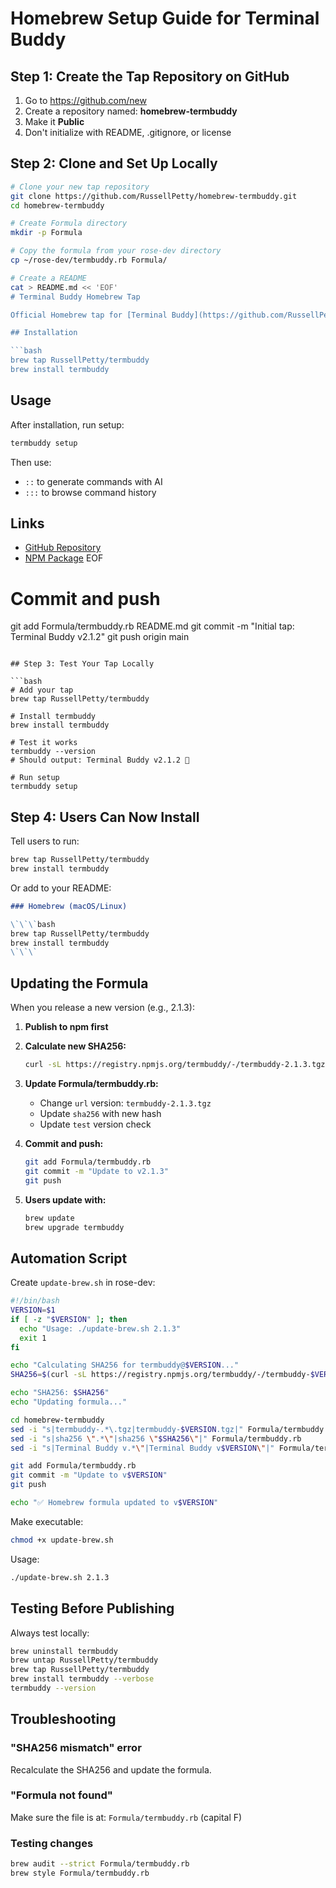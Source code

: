 # Homebrew Setup Guide for Terminal Buddy

## Step 1: Create the Tap Repository on GitHub

1. Go to https://github.com/new
2. Create a repository named: **homebrew-termbuddy**
3. Make it **Public**
4. Don't initialize with README, .gitignore, or license

## Step 2: Clone and Set Up Locally

```bash
# Clone your new tap repository
git clone https://github.com/RussellPetty/homebrew-termbuddy.git
cd homebrew-termbuddy

# Create Formula directory
mkdir -p Formula

# Copy the formula from your rose-dev directory
cp ~/rose-dev/termbuddy.rb Formula/

# Create a README
cat > README.md << 'EOF'
# Terminal Buddy Homebrew Tap

Official Homebrew tap for [Terminal Buddy](https://github.com/RussellPetty/Rose-CLI-Agent) - AI-powered terminal command assistant.

## Installation

```bash
brew tap RussellPetty/termbuddy
brew install termbuddy
```

## Usage

After installation, run setup:
```bash
termbuddy setup
```

Then use:
- `::` to generate commands with AI
- `:::` to browse command history

## Links

- [GitHub Repository](https://github.com/RussellPetty/Rose-CLI-Agent)
- [NPM Package](https://www.npmjs.com/package/termbuddy)
EOF

# Commit and push
git add Formula/termbuddy.rb README.md
git commit -m "Initial tap: Terminal Buddy v2.1.2"
git push origin main
```

## Step 3: Test Your Tap Locally

```bash
# Add your tap
brew tap RussellPetty/termbuddy

# Install termbuddy
brew install termbuddy

# Test it works
termbuddy --version
# Should output: Terminal Buddy v2.1.2 👤

# Run setup
termbuddy setup
```

## Step 4: Users Can Now Install

Tell users to run:
```bash
brew tap RussellPetty/termbuddy
brew install termbuddy
```

Or add to your README:
```markdown
### Homebrew (macOS/Linux)

\`\`\`bash
brew tap RussellPetty/termbuddy
brew install termbuddy
\`\`\`
```

## Updating the Formula

When you release a new version (e.g., 2.1.3):

1. **Publish to npm first**
2. **Calculate new SHA256:**
   ```bash
   curl -sL https://registry.npmjs.org/termbuddy/-/termbuddy-2.1.3.tgz | sha256sum
   ```

3. **Update Formula/termbuddy.rb:**
   - Change `url` version: `termbuddy-2.1.3.tgz`
   - Update `sha256` with new hash
   - Update `test` version check

4. **Commit and push:**
   ```bash
   git add Formula/termbuddy.rb
   git commit -m "Update to v2.1.3"
   git push
   ```

5. **Users update with:**
   ```bash
   brew update
   brew upgrade termbuddy
   ```

## Automation Script

Create `update-brew.sh` in rose-dev:
```bash
#!/bin/bash
VERSION=$1
if [ -z "$VERSION" ]; then
  echo "Usage: ./update-brew.sh 2.1.3"
  exit 1
fi

echo "Calculating SHA256 for termbuddy@$VERSION..."
SHA256=$(curl -sL https://registry.npmjs.org/termbuddy/-/termbuddy-$VERSION.tgz | sha256sum | cut -d' ' -f1)

echo "SHA256: $SHA256"
echo "Updating formula..."

cd homebrew-termbuddy
sed -i "s|termbuddy-.*\.tgz|termbuddy-$VERSION.tgz|" Formula/termbuddy.rb
sed -i "s|sha256 \".*\"|sha256 \"$SHA256\"|" Formula/termbuddy.rb
sed -i "s|Terminal Buddy v.*\"|Terminal Buddy v$VERSION\"|" Formula/termbuddy.rb

git add Formula/termbuddy.rb
git commit -m "Update to v$VERSION"
git push

echo "✅ Homebrew formula updated to v$VERSION"
```

Make executable:
```bash
chmod +x update-brew.sh
```

Usage:
```bash
./update-brew.sh 2.1.3
```

## Testing Before Publishing

Always test locally:
```bash
brew uninstall termbuddy
brew untap RussellPetty/termbuddy
brew tap RussellPetty/termbuddy
brew install termbuddy --verbose
termbuddy --version
```

## Troubleshooting

### "SHA256 mismatch" error
Recalculate the SHA256 and update the formula.

### "Formula not found"
Make sure the file is at: `Formula/termbuddy.rb` (capital F)

### Testing changes
```bash
brew audit --strict Formula/termbuddy.rb
brew style Formula/termbuddy.rb
```
